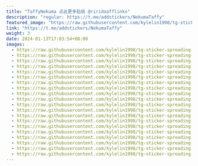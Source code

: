 ```yaml
---
title: "TaffyNekuma 点此更多贴纸 @riridoafflinks"
description: "regular: https://t.me/addstickers/NekumaTaffy"
featured_image: "https://raw.githubusercontent.com/kylelin1998/tg-sticker-spreading-worldwide-images/main/img/a5f5b1d7-c45d-4a69-956b-c9e51a595b68.jpg"
link: "https://t.me/addstickers/NekumaTaffy"
weight: 3
date: 2024-01-13T17:03:54+08:00
images:
  - https://raw.githubusercontent.com/kylelin1998/tg-sticker-spreading-worldwide-images/main/img/a5f5b1d7-c45d-4a69-956b-c9e51a595b68.jpg
  - https://raw.githubusercontent.com/kylelin1998/tg-sticker-spreading-worldwide-images/main/img/65d99717-257a-48e4-8061-692b5049cb91.jpg
  - https://raw.githubusercontent.com/kylelin1998/tg-sticker-spreading-worldwide-images/main/img/f3cec692-2d62-403f-89db-ecf2dab52eac.jpg
  - https://raw.githubusercontent.com/kylelin1998/tg-sticker-spreading-worldwide-images/main/img/55010942-d00a-424f-8792-d5b6cf451449.jpg
  - https://raw.githubusercontent.com/kylelin1998/tg-sticker-spreading-worldwide-images/main/img/79fa5eb8-0854-4736-84ff-8f724af1d87d.jpg
  - https://raw.githubusercontent.com/kylelin1998/tg-sticker-spreading-worldwide-images/main/img/6fda8bed-5f02-46d6-a76a-5388e1d43298.jpg
  - https://raw.githubusercontent.com/kylelin1998/tg-sticker-spreading-worldwide-images/main/img/dd5e8bee-d098-4d17-ab3c-2913b1321961.jpg
  - https://raw.githubusercontent.com/kylelin1998/tg-sticker-spreading-worldwide-images/main/img/73594568-17f8-463c-9d55-8fe0457f2ffc.jpg
  - https://raw.githubusercontent.com/kylelin1998/tg-sticker-spreading-worldwide-images/main/img/605e2267-1ada-4506-a231-4573589b100c.jpg
  - https://raw.githubusercontent.com/kylelin1998/tg-sticker-spreading-worldwide-images/main/img/b21d30a0-6193-421e-b55e-ddf26361e7fb.jpg
  - https://raw.githubusercontent.com/kylelin1998/tg-sticker-spreading-worldwide-images/main/img/b4aee6f7-fd00-483d-b90a-55c94a918ccd.jpg
  - https://raw.githubusercontent.com/kylelin1998/tg-sticker-spreading-worldwide-images/main/img/59b6715f-ce1e-47be-9e96-361a05c38fd8.jpg
  - https://raw.githubusercontent.com/kylelin1998/tg-sticker-spreading-worldwide-images/main/img/18b59844-93b8-4928-959a-cd84c3300a22.jpg
  - https://raw.githubusercontent.com/kylelin1998/tg-sticker-spreading-worldwide-images/main/img/8e1d9917-f018-4baa-b511-f53fd1aef45e.jpg
  - https://raw.githubusercontent.com/kylelin1998/tg-sticker-spreading-worldwide-images/main/img/8641f88a-7639-4b6b-8afc-f7cf036d859f.jpg
  - https://raw.githubusercontent.com/kylelin1998/tg-sticker-spreading-worldwide-images/main/img/359f7cff-378d-4a03-b8e9-16feeb9072d7.jpg
  - https://raw.githubusercontent.com/kylelin1998/tg-sticker-spreading-worldwide-images/main/img/14bf3f1a-cbe6-4fa3-8f15-1a84251d17a9.jpg
  - https://raw.githubusercontent.com/kylelin1998/tg-sticker-spreading-worldwide-images/main/img/aa706e23-e8ad-47d7-9893-3d311d705ff6.jpg
  - https://raw.githubusercontent.com/kylelin1998/tg-sticker-spreading-worldwide-images/main/img/9724b599-824d-4ff9-8cb9-b48febc62ec9.jpg
  - https://raw.githubusercontent.com/kylelin1998/tg-sticker-spreading-worldwide-images/main/img/47bdc668-fffe-4a56-a588-22b77c59a5c9.jpg
---
```

